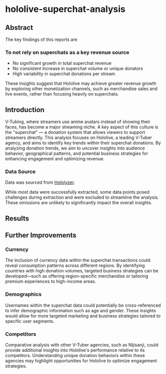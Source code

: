# hololive-superchat-analysis

## Abstract
The key findings of this reports are
### To not rely on superchats as a key revenue source
- No significant growth in total superchat revenue
- No consistent increase in superchat volume or unique donators
- High variability in superchat donations per stream

These insights suggest that Hololive may achieve greater revenue growth by exploring other monetization channels, such as merchandise sales and live events, rather than focusing heavily on superchats.

## Introduction
V-Tubing, where streamers use anime avatars instead of showing their faces, has become a major streaming niche. A key aspect of this culture is the "superchat" — a donation system that allows viewers to support streamers directly. This analysis focuses on Hololive, a leading V-Tuber agency, and aims to identify key trends within their superchat donations. By analyzing donation trends, we aim to uncover insights into audience behavior, geographical patterns, and potential business strategies for enhancing engagement and optimizing revenue.

### Data Source
Data was sourced from [Hololyzer](https://www.hololyzer.net/youtube/index.html). 

While most data were successfully extracted, some data points posed challenges during extraction and were excluded to streamline the analysis. These omissions are unlikely to significantly impact the overall insights.


## Results

## Further Improvements
### Currency
The inclusion of currency data within the superchat transactions could reveal consumption patterns across different regions. By identifying countries with high donation volumes, targeted business strategies can be developed—such as offering region-specific merchandise or tailoring premium experiences to high-income areas.

### Demographics
Usernames within the superchat data could potentially be cross-referenced to infer demographic information such as age and gender. These insights would allow for more targeted marketing and business strategies tailored to specific user segments.

### Competitors
Comparative analysis with other V-Tuber agencies, such as Nijisanji, could provide additional insights into Hololive's performance relative to its competitors. Understanding unique donation behaviors within these agencies may highlight opportunities for Hololive to optimize engagement strategies.

